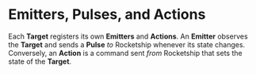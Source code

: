 # Emitters, Pulses, and Actions

Each **Target** registers its own **Emitters** and **Actions**. An **Emitter** observes the **Target** and sends a **Pulse** *to* Rocketship whenever its state changes. Conversely, an **Action** is a command sent *from* Rocketship that sets the state of the **Target**.